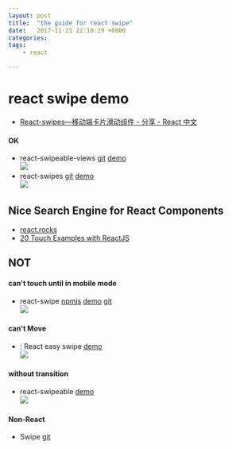 ```yaml
---
layout: post
title:  "the guide for react swipe"
date:   2017-11-21 22:10:29 +0800
categories:  
tags: 
    - react 

---
```


# react swipe demo #

* [React-swipes—移动端卡片滑动组件 - 分享 - React 中文](http://react-china.org/t/react-swipes/9042) 

#### OK  ####
* react-swipeable-views
 [git](https://github.com/oliviertassinari/react-swipeable-views)
 [demo](https://react-swipeable-views.com/demos/demos/)  
![](https://i.imgur.com/90aVFml.gif)
* react-swipes
 [git](https://github.com/younth/react-swipes)
 [demo](http://younth.coding.me/mynote/demo/swipes/)    
![](https://i.imgur.com/ktfkjkS.gif) 

##  Nice Search Engine for React Components ##
* [react.rocks](https://react.rocks/)
* [20 Touch Examples with ReactJS](https://react.rocks/tag/Touch)

## NOT ##
#### can't touch until in mobile mode ####
* react-swipe
 [npmjs](https://www.npmjs.com/package/react-swipe)
 [demo](http://voronianski.github.io/react-swipe/demo/)
 [git](https://github.com/voronianski/react-swipe)  
![](https://i.imgur.com/qF55IPU.gif)
#### can't Move  ####
* : React easy swipe 
 [demo](http://react-easy-swipe.js.org/#demo)  
![](https://i.imgur.com/dTX86qv.gif)
#### without transition  ####
* react-swipeable 
 [demo](https://codepen.io/hartzis/pen/oebBPp)  
![](https://i.imgur.com/S2a6UiF.gif) 

#### Non-React  ####
* Swipe [git](https://github.com/thebird/swipe#swipe-api)